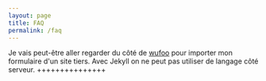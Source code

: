 ```yaml
---
layout: page
title: FAQ
permalink: /faq
---
```


Je vais peut-être aller regarder du côté de [wufoo](http://www.wufoo.com/) pour importer mon formulaire d'un site tiers.
Avec Jekyll on ne peut pas utiliser de langage côté serveur.
+++++++++++++++


